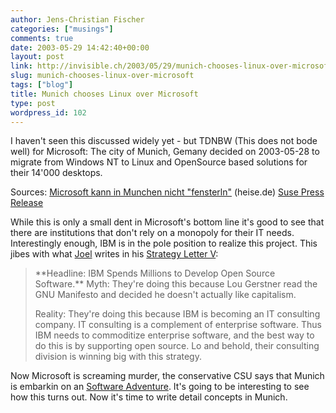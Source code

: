 ```yaml
---
author: Jens-Christian Fischer
categories: ["musings"]
comments: true
date: 2003-05-29 14:42:40+00:00
layout: post
link: http://invisible.ch/2003/05/29/munich-chooses-linux-over-microsoft/
slug: munich-chooses-linux-over-microsoft
tags: ["blog"]
title: Munich chooses Linux over Microsoft
type: post
wordpress_id: 102
---
```


I haven't seen this discussed widely yet - but TDNBW (This does not bode well) for Microsoft: The city of Munich, Gemany decided on 2003-05-28 to migrate from Windows NT to Linux and OpenSource based solutions for their 14'000 desktops.

Sources: [Microsoft kann in Munchen nicht "fensterln"](http://www.heise.de/newsticker/data/anw-28.05.03-004/) (heise.de)
[Suse Press Release](http://www.suse.com/us/company/press/press_releases/archive03/munich.html)

While this is only a small dent in Microsoft's bottom line it's good to see that there are institutions that don't rely on a monopoly for their IT needs. Interestingly enough, IBM is in the pole position to realize this project. This jibes with what [Joel](http://www.joelonsoftware.com) writes in his [Strategy Letter V](http://www.joelonsoftware.com/printerFriendly/articles/StrategyLetterV.html):


<blockquote>
**Headline: IBM Spends Millions to Develop Open Source Software.**
Myth: They're doing this because Lou Gerstner read the GNU Manifesto and decided he doesn't actually like capitalism.

Reality: They're doing this because IBM is becoming an IT consulting company. IT consulting is a complement of enterprise software. Thus IBM needs to commoditize enterprise software, and the best way to do this is by supporting open source. Lo and behold, their consulting division is winning big with this strategy.
</blockquote>



Now Microsoft is screaming murder, the conservative CSU says that Munich is embarkin on an [Software Adventure](http://www.heise.de/newsticker/data/anw-28.05.03-007/). It's going to be interesting to see how this turns out. Now it's time to write detail concepts in Munich.

